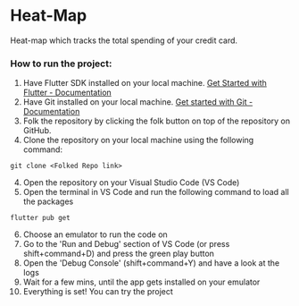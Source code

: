 # Heat-Map

Heat-map which tracks the total spending of your credit card. 

### How to run the project:
1. Have Flutter SDK installed on your local machine. [Get Started with Flutter - Documentation](https://docs.flutter.dev/get-started/install)
2. Have Git installed on your local machine. [Get started with Git - Documentation](https://git-scm.com/book/en/v2/Getting-Started-Installing-Git)
3. Folk the repository by clicking the folk button on top of the repository on GitHub.
4. Clone the repository on your local machine using the following command:

```
git clone <Folked Repo link>
```

4. Open the repository on your Visual Studio Code (VS Code)
5. Open the terminal in VS Code and run the following command to load all the packages 

```
flutter pub get
```

6. Choose an emulator to run the code on
7. Go to the 'Run and Debug' section of VS Code (or press shift+command+D) and press the green play button
8. Open the 'Debug Console' (shift+command+Y) and have a look at the logs
9. Wait for a few mins, until the app gets installed on your emulator
10. Everything is set! You can try the project
